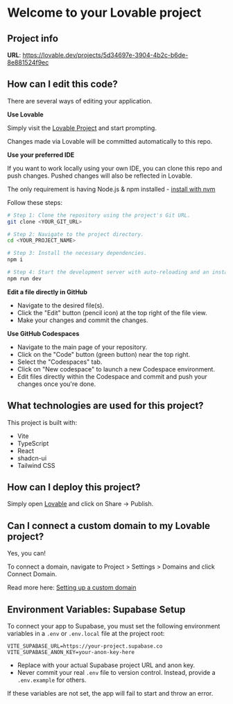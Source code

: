 # Welcome to your Lovable project

## Project info

**URL**: https://lovable.dev/projects/5d34697e-3904-4b2c-b6de-8e881524f9ec

## How can I edit this code?

There are several ways of editing your application.

**Use Lovable**

Simply visit the [Lovable Project](https://lovable.dev/projects/5d34697e-3904-4b2c-b6de-8e881524f9ec) and start prompting.

Changes made via Lovable will be committed automatically to this repo.

**Use your preferred IDE**

If you want to work locally using your own IDE, you can clone this repo and push changes. Pushed changes will also be reflected in Lovable.

The only requirement is having Node.js & npm installed - [install with nvm](https://github.com/nvm-sh/nvm#installing-and-updating)

Follow these steps:

```sh
# Step 1: Clone the repository using the project's Git URL.
git clone <YOUR_GIT_URL>

# Step 2: Navigate to the project directory.
cd <YOUR_PROJECT_NAME>

# Step 3: Install the necessary dependencies.
npm i

# Step 4: Start the development server with auto-reloading and an instant preview.
npm run dev
```

**Edit a file directly in GitHub**

- Navigate to the desired file(s).
- Click the "Edit" button (pencil icon) at the top right of the file view.
- Make your changes and commit the changes.

**Use GitHub Codespaces**

- Navigate to the main page of your repository.
- Click on the "Code" button (green button) near the top right.
- Select the "Codespaces" tab.
- Click on "New codespace" to launch a new Codespace environment.
- Edit files directly within the Codespace and commit and push your changes once you're done.

## What technologies are used for this project?

This project is built with:

- Vite
- TypeScript
- React
- shadcn-ui
- Tailwind CSS

## How can I deploy this project?

Simply open [Lovable](https://lovable.dev/projects/5d34697e-3904-4b2c-b6de-8e881524f9ec) and click on Share -> Publish.

## Can I connect a custom domain to my Lovable project?

Yes, you can!

To connect a domain, navigate to Project > Settings > Domains and click Connect Domain.

Read more here: [Setting up a custom domain](https://docs.lovable.dev/tips-tricks/custom-domain#step-by-step-guide)

## Environment Variables: Supabase Setup

To connect your app to Supabase, you must set the following environment variables in a `.env` or `.env.local` file at the project root:

```
VITE_SUPABASE_URL=https://your-project.supabase.co
VITE_SUPABASE_ANON_KEY=your-anon-key-here
```

- Replace with your actual Supabase project URL and anon key.
- Never commit your real `.env` file to version control. Instead, provide a `.env.example` for others.

If these variables are not set, the app will fail to start and throw an error.

